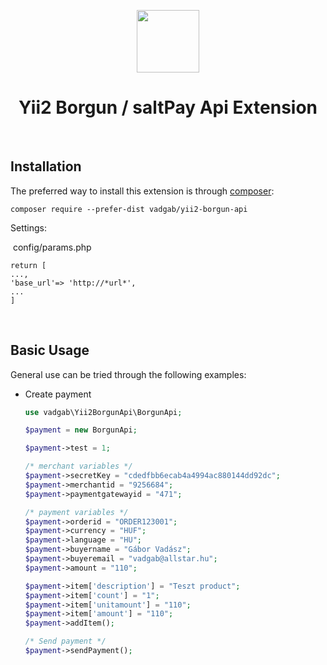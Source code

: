 <p align="center">
    <a href="https://github.com/yiisoft" target="_blank">
        <img src="https://avatars0.githubusercontent.com/u/993323" height="100px">
    </a>
    <h1 align="center">Yii2 Borgun / saltPay Api Extension</h1>
    <br>
</p>




Installation
------------

The preferred way to install this extension is through [composer](http://getcomposer.org/download/):

```
composer require --prefer-dist vadgab/yii2-borgun-api
```

Settings:

​	config/params.php

```
return [
...,
'base_url'=> 'http://*url*',
...
]
```

​			

Basic Usage
-----------

General use can be tried through the following examples:

- Create payment

	```php
  use vadgab\Yii2BorgunApi\BorgunApi;    
  
	$payment = new BorgunApi;
   
	$payment->test = 1;
	
	/* merchant variables */
	$payment->secretKey = "cdedfbb6ecab4a4994ac880144dd92dc";
	$payment->merchantid = "9256684";
	$payment->paymentgatewayid = "471";
	
	/* payment variables */
  $payment->orderid = "ORDER123001";
	$payment->currency = "HUF";
  $payment->language = "HU";
	$payment->buyername = "Gábor Vadász";
  $payment->buyeremail = "vadgab@allstar.hu";
  $payment->amount = "110";
  
  $payment->item['description'] = "Teszt product";
  $payment->item['count'] = "1";
	$payment->item['unitamount'] = "110";
  $payment->item['amount'] = "110";
	$payment->addItem();
  
  /* Send payment */
  $payment->sendPayment();

